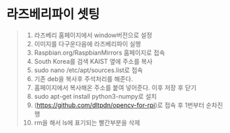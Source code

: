 # 라즈베리파이 셋팅

>  1. 라즈베리 홈페이지에서 window버전으로 설정
>  2. 이미지를 다구운다음에 라즈베리파이 실행
>  3. Raspbian.org/RaspbianMirrors 홈페이지로 접속
>  4. South Korea를 검색 KAIST 옆에 주소를 복사
>  5. sudo nano /etc/apt/sources.list로 접속
>  6. 기존 deb을 복사후 주석처리를 해준다.
>  7. 홈페이지에서 복사해온 주소를 붙여 넣어준다. 이후 저장 후 닫기
>  8. sudo apt-get install python3-numpy로 설치
>  9. (https://github.com/dltpdn/opencv-for-rpi)로 접속 후 1번부터 순차진행
>  10. rm을 해서 ls에 표기되는 빨간부분을 삭제
